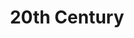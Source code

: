 ---
title: 20th Century
layout: post
description: summary
permalink: /centuries/20
menu: nav/world/centuries.html
image: 
tags: [centuries]
---